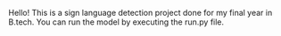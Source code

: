 Hello! This is a sign language detection project done for my final year in B.tech. You can run the model by executing the run.py file.
